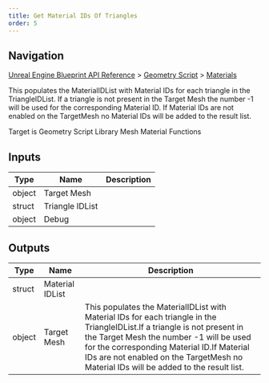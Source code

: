 ```yaml
---
title: Get Material IDs Of Triangles
order: 5
---
```

## Navigation

[Unreal Engine Blueprint API Reference](https://dev.epicgames.com/documentation/en-us/unreal-engine/BlueprintAPI) > [Geometry Script](https://dev.epicgames.com/documentation/en-us/unreal-engine/BlueprintAPI/GeometryScript) > [Materials](https://dev.epicgames.com/documentation/en-us/unreal-engine/BlueprintAPI/GeometryScript/Materials)

This populates the MaterialIDList with Material IDs for each triangle in the TriangleIDList.
If a triangle is not present in the Target Mesh the number -1 will be used for the corresponding Material ID.
If Material IDs are not enabled on the TargetMesh no Material IDs will be added to the result list.

Target is Geometry Script Library Mesh Material Functions

## Inputs

| Type | Name | Description |
| --- | --- | --- |
| object | Target Mesh |  |
| struct | Triangle IDList |  |
| object | Debug |  |

## Outputs

| Type | Name | Description |
| --- | --- | --- |
| struct | Material IDList |  |
| object | Target Mesh | This populates the MaterialIDList with Material IDs for each triangle in the TriangleIDList.If a triangle is not present in the Target Mesh the number -1 will be used for the corresponding Material ID.If Material IDs are not enabled on the TargetMesh no Material IDs will be added to the result list. |
